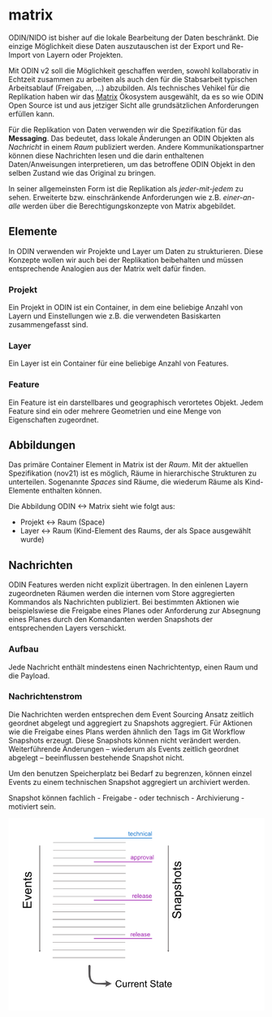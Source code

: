 # matrix

ODIN/NIDO ist bisher auf die lokale Bearbeitung der Daten beschränkt. Die einzige Möglichkeit diese Daten auszutauschen ist der Export und Re-Import von Layern oder Projekten. 

Mit ODIN v2 soll die Möglichkeit geschaffen werden, sowohl kollaborativ in Echtzeit zusammen zu arbeiten als auch den für die Stabsarbeit typischen Arbeitsablauf (Freigaben, ...) abzubilden. Als technisches Vehikel für die Replikation haben wir das [Matrix](https://matrix.org) Ökosystem ausgewählt, da es so wie ODIN Open Source ist und aus jetziger Sicht alle grundsätzlichen Anforderungen erfüllen kann.

Für die Replikation von Daten verwenden wir die Spezifikation für das __Messaging__. Das bedeutet, dass lokale Änderungen an ODIN Objekten als _Nachricht_ in einem _Raum_ publiziert werden. Andere Kommunikationspartner können diese Nachrichten lesen und die darin enthaltenen Daten/Anweisungen interpretieren, um das betroffene ODIN Objekt in den selben Zustand wie das Original zu bringen.

In seiner allgemeinsten Form ist die Replikation als _jeder-mit-jedem_ zu sehen. Erweiterte bzw. einschränkende Anforderungen wie z.B. _einer-an-alle_ werden über die Berechtigungskonzepte von Matrix abgebildet.

## Elemente

In ODIN verwenden wir Projekte und Layer um Daten zu strukturieren. Diese Konzepte wollen wir auch bei der Replikation beibehalten und müssen entsprechende Analogien aus der Matrix welt dafür finden.

### Projekt

Ein Projekt in ODIN ist ein Container, in dem eine beliebige Anzahl von Layern und Einstellungen wie z.B. die verwendeten Basiskarten zusammengefasst sind.

### Layer

Ein Layer ist ein Container für eine beliebige Anzahl von Features.

### Feature

Ein Feature ist ein darstellbares und geographisch verortetes Objekt. Jedem Feature sind ein oder mehrere Geometrien und eine Menge von Eigenschaften zugeordnet.

## Abbildungen

Das primäre Container Element in Matrix ist der _Raum_. Mit der aktuellen Spezifikation (nov21) ist es möglich, Räume in hierarchische Strukturen zu unterteilen. Sogenannte _Spaces_ sind Räume, die wiederum Räume als Kind-Elemente enthalten können.

Die Abbildung ODIN <-> Matrix sieht wie folgt aus:

  * Projekt <-> Raum (Space)
  * Layer <-> Raum (Kind-Element des Raums, der als Space ausgewählt wurde)

## Nachrichten

ODIN Features werden nicht explizit übertragen. In den einlenen Layern zugeordneten Räumen werden die internen vom Store aggregierten Kommandos als Nachrichten publiziert. Bei bestimmten Aktionen wie beispielswiese die Freigabe eines Planes oder Anforderung zur Absegnung eines Planes durch den Komandanten werden Snapshots der entsprechenden Layers verschickt. 

### Aufbau 

Jede Nachricht enthält mindestens einen Nachrichtentyp, einen Raum und die Payload.



### Nachrichtenstrom

Die Nachrichten werden entsprechen dem Event Sourcing Ansatz zeitlich geordnet abgelegt und aggregiert zu Snapshots aggregiert. Für Aktionen wie die Freigabe eines Plans werden ähnlich den Tags im Git Workflow  Snapshots erzeugt. Diese Snapshots können nicht verändert werden. Weiterführende Änderungen – wiederum als Events zeitlich geordnet abgelegt – beeinflussen bestehende Snapshot nicht.  

Um den benutzen Speicherplatz bei Bedarf zu begrenzen, können einzel Events zu einem technischen Snapshot aggregiert un archiviert werden.  

Snapshot können fachlich - Freigabe - oder technisch - Archivierung - motiviert sein. 

![image-20211108110230894](event_stream.png)



##





